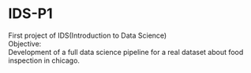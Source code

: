 # IDS-P1
First project of IDS(Introduction to Data Science)<br>
Objective:<br>
Development of a full data science pipeline for a real dataset about food inspection in chicago.
